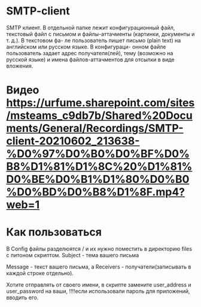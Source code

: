 # SMTP-client
SMTP клиент. В отдельной папке лежит конфигурационный файл,
текстовый файл с письмом и файлы-аттачменты (картинки, документы и т. д.). В текстовом фа-
ле пользователь пишет письмо (plain text) на английском или русском языке. В конфигураци-
онном файле пользователь задает адрес получателя(лей), тему (возможно на русской языке) и
имена файлов-аттачментов для отсылки в виде вложения.

# Видео https://urfume.sharepoint.com/sites/msteams_c9db7b/Shared%20Documents/General/Recordings/SMTP-client-20210602_213638-%D0%97%D0%B0%D0%BF%D0%B8%D1%81%D1%8C%20%D1%81%D0%BE%D0%B1%D1%80%D0%B0%D0%BD%D0%B8%D1%8F.mp4?web=1

# Как пользоваться
В Config файлы разделюятся / и их нужно поместить в директорию files с питоном скриптом. Subject - тема вашего письма

Message - текст вашего письма, а Receivers - получатели(записывать в каждой строке отдельно).

Хотите отправлять от своего имени, в скрипте замените user_address и user_password на ваши, !!!!если использовали пароль для приложений, вводить его.
